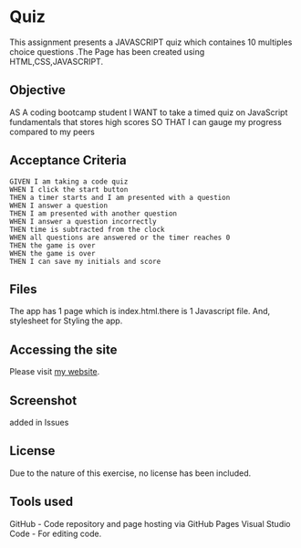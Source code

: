 # Quiz
This assignment presents a JAVASCRIPT quiz which containes 10 multiples choice questions .The Page has been created using HTML,CSS,JAVASCRIPT. 

## Objective
AS A coding bootcamp student
I WANT to take a timed quiz on JavaScript fundamentals that stores high scores
SO THAT I can gauge my progress compared to my peers

## Acceptance Criteria

```
GIVEN I am taking a code quiz
WHEN I click the start button
THEN a timer starts and I am presented with a question
WHEN I answer a question
THEN I am presented with another question
WHEN I answer a question incorrectly
THEN time is subtracted from the clock
WHEN all questions are answered or the timer reaches 0
THEN the game is over
WHEN the game is over
THEN I can save my initials and score
```

## Files 
The app has 1 page which is index.html.there is 1 Javascript file. And, stylesheet for Styling the app.

## Accessing the site
Please visit [my website]().


## Screenshot
added in Issues

## License
Due to the nature of this exercise, no license has been included.

## Tools used
GitHub - Code repository and page hosting via GitHub Pages
Visual Studio Code - For editing code.

